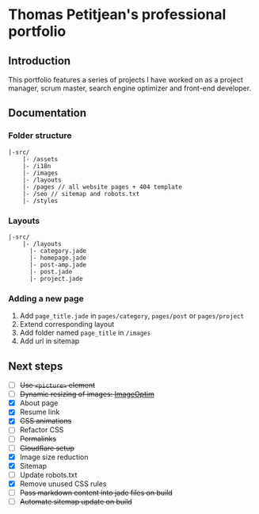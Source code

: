 Thomas Petitjean's professional portfolio
========================

## Introduction
This portfolio features a series of projects I have worked on as a project manager, scrum master, search engine optimizer and front-end developer.

## Documentation

### Folder structure

```
|-src/
    |- /assets
    |- /i18n
    |- /images
    |- /layouts
    |- /pages // all website pages + 404 template
    |- /seo // sitemap and robots.txt
    |- /styles
```

### Layouts

```
|-src/
    |- /layouts
      |- category.jade
      |- homepage.jade
      |- post-amp.jade
      |- post.jade
      |- project.jade
```

### Adding a new page
1. Add `page_title.jade` in `pages/category`, `pages/post` or `pages/project`
2. Extend corresponding layout
3. Add folder named `page_title` in `/images`
4. Add url in sitemap

## Next steps
- [ ] ~~Use `<picture>` element~~
- [ ] ~~Dynamic resizing of images: [ImageOptim](https://imageoptim.com/api/get?username=)~~
- [x] About page
- [x] Resume link
- [x] ~~CSS animations~~
- [ ] Refactor CSS
- [ ] ~~Permalinks~~
- [ ] ~~Cloudflare setup~~
- [x] Image size reduction
- [x] Sitemap
- [ ] Update robots.txt
- [x] Remove unused CSS rules
- [ ] ~~Pass markdown content into jade files on build~~
- [ ] ~~Automate sitemap update on build~~
